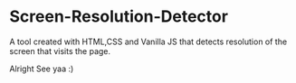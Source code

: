 # Screen-Resolution-Detector


A tool created with HTML,CSS and Vanilla JS that detects resolution of the screen that visits the page.

Alright See yaa :)
